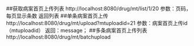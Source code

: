 ##获取病案首页上传列表
http://localhost:8080/drug/mt/list/1/20
参数：页码，每页显示条数 
返回列表
##单条病案首页上传
http://localhost:8080/drug/mt/upload?mtuploadid=21
参数：病案首页上传id（mtuploadid）
返回：message；
##多条病案首页上传列表
http://localhost:8080/drug/mt/batchupload
